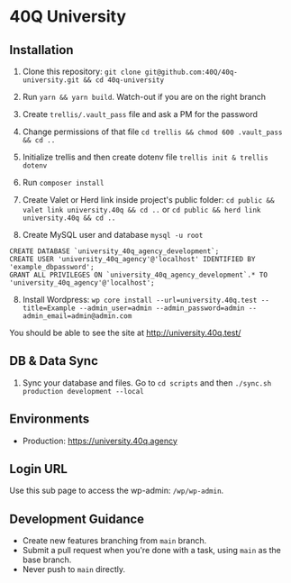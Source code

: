 # 40Q University

## Installation

1. Clone this repository: `git clone git@github.com:40Q/40q-university.git && cd 40q-university` 

1. Run `yarn && yarn build`. Watch-out if you are on the right branch

1. Create `trellis/.vault_pass` file and ask a PM for the password

1. Change permissions of that file `cd trellis && chmod 600 .vault_pass && cd ..`

1. Initialize trellis and then create dotenv file `trellis init & trellis dotenv`

1. Run `composer install`

1. Create Valet or Herd link inside project's public folder: `cd public && valet link university.40q && cd ..` or `cd public && herd link university.40q && cd ..`

1. Create MySQL user and database `mysql -u root`
```
CREATE DATABASE `university_40q_agency_development`;
CREATE USER 'university_40q_agency'@'localhost' IDENTIFIED BY 'example_dbpassword';
GRANT ALL PRIVILEGES ON `university_40q_agency_development`.* TO 'university_40q_agency'@'localhost';
```

8. Install Wordpress: `wp core install --url=university.40q.test --title=Example --admin_user=admin --admin_password=admin --admin_email=admin@admin.com`

You should be able to see the site at http://university.40q.test/

## DB & Data Sync
1. Sync your database and files. Go to `cd scripts` and then  `./sync.sh production development --local`
## Environments

* Production: https://university.40q.agency

## Login URL

Use this sub page to access the wp-admin: `/wp/wp-admin`.

## Development Guidance

* Create new features branching from `main` branch.
* Submit a pull request when you're done with a task, using `main` as the base branch.
* Never push to `main` directly.
